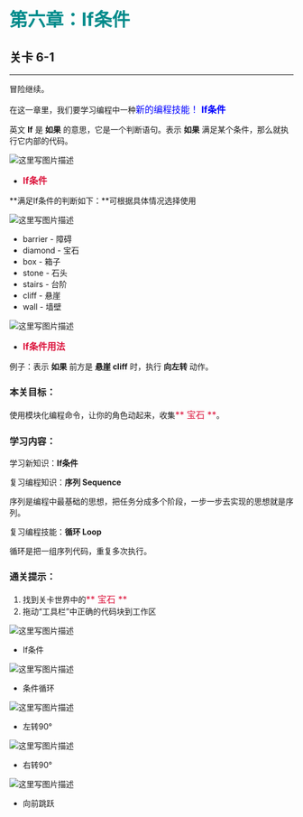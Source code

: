 # <font color=#008B8B size=6>第六章：If条件</font>
## 关卡 6-1

------
冒险继续。
 
在这一章里，我们要学习编程中一种<font color=#0000FF size=3>新的编程技能！ **If条件**</font>

英文 **If** 是 **如果** 的意思，它是一个判断语句。表示 **如果** 满足某个条件，那么就执行它内部的代码。


 ![这里写图片描述](scene/image/if.png)
 - <font color=#DC143C size=3>**If条件**</font>

 
**满足If条件的判断如下：**可根据具体情况选择使用


 ![这里写图片描述](scene/image/while_until_condition_list.png)

 - barrier - 障碍
 - diamond - 宝石
 - box     - 箱子
 - stone   - 石头
 - stairs  - 台阶
 - cliff   - 悬崖
 - wall    - 墙壁

 
 ![这里写图片描述](scene/image/if_eg.png)
 - <font color=#DC143C size=3>**If条件用法**</font>
 
例子：表示 **如果** 前方是 **悬崖 cliff** 时，执行 **向左转** 动作。


### 本关目标：
使用模块化编程命令，让你的角色动起来，收集<font color=#DC143C size=3>** 宝石 **</font>。

### 学习内容：
学习新知识：**If条件**

复习编程知识：**序列 Sequence**

序列是编程中最基础的思想，把任务分成多个阶段，一步一步去实现的思想就是序列。

复习编程技能：**循环 Loop**

循环是把一组序列代码，重复多次执行。

### 通关提示：
1. 找到关卡世界中的<font color=#DC143C size=3>** 宝石 **</font>
2. 拖动“工具栏”中正确的代码块到工作区
 
 ![这里写图片描述](scene/image/if.png)
 - If条件

 ![这里写图片描述](scene/image/while_until.png)
 - 条件循环
  
 ![这里写图片描述](scene/image/turn_left.png)
 - 左转90°
 
 ![这里写图片描述](scene/image/turn_right.png)
 - 右转90°
 
 ![这里写图片描述](scene/image/jump_forward.png)
 - 向前跳跃